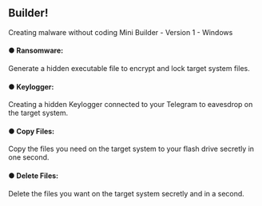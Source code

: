 <h2>Builder!</h2>
Creating malware without coding
Mini Builder - Version 1 - Windows


<h4>● Ransomware:</h4>
Generate a hidden executable file to encrypt and lock target system files.

<h4>● Keylogger:</h4>
Creating a hidden Keylogger connected to your Telegram to eavesdrop on the target system.

<h4>● Copy Files:</h4>Copy the files you need on the target system to your flash drive secretly in one second.

<h4>● Delete Files:</h4>Delete the files you want on the target system secretly and in a second.
